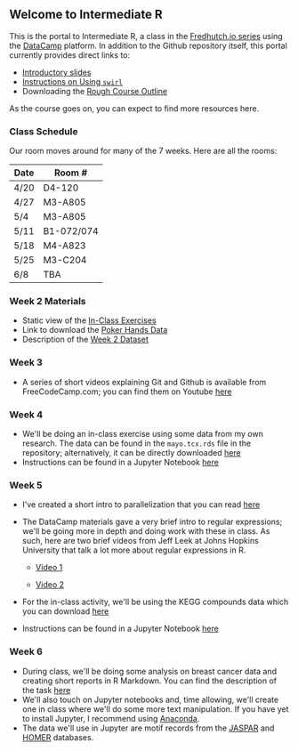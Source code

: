 ## Welcome to Intermediate R

This is the portal to Intermediate R, a class in the [Fredhutch.io series](http://www.fredhutch.io) using the [DataCamp](https://www.datacamp.com) platform. In addition to the Github repository itself, this portal currently provides direct links to:

- [Introductory slides](https://marichards.github.io/FH_intermediate_R/Intermediate_R_Intro.html)
- [Instructions on Using ```swirl```](https://marichards.github.io/FH_intermediate_R/Using_swirl.html)
- Downloading the [Rough Course Outline](https://github.com/marichards/FH_intermediate_R/raw/master/Intermediate%20R%20Outline.docx)

As the course goes on, you can expect to find more resources here. 

### Class Schedule

Our room moves around for many of the 7 weeks. Here are all the rooms:

Date |  Room # 
---- | --------
4/20 | D4-120
4/27 | M3-A805
5/4 | M3-A805
5/11 | B1-072/074
5/18 | M4-A823
5/25 | M3-C204
6/8 | TBA

### Week 2 Materials

- Static view of the [In-Class Exercises](http://nbviewer.jupyter.org/github/marichards/FH_Intermediate_R/blob/master/Week%202%20In-Class%20Exercises.ipynb)
- Link to download the [Poker Hands Data](http://archive.ics.uci.edu/ml/machine-learning-databases/poker/poker-hand-training-true.data)
- Description of the [Week 2 Dataset](http://archive.ics.uci.edu/ml/machine-learning-databases/poker/poker-hand.names)

### Week 3 

- A series of short videos explaining Git and Github is available from FreeCodeCamp.com; you can find them on Youtube [here](https://www.youtube.com/playlist?list=PLWKjhJtqVAbkFiqHnNaxpOPhh9tSWMXIF) 

### Week 4

- We'll be doing an in-class exercise using some data from my own research. The data can be found in the `mayo.tcx.rds` file in the repository; alternatively, it can be directly downloaded [here](https://github.com/marichards/FH_intermediate_R/raw/master/mayo.tcx.rds)
- Instructions can be found in a Jupyter Notebook [here](http://nbviewer.jupyter.org/github/marichards/FH_Intermediate_R/blob/master/Week%204%20In%20Class%20Work.ipynb)

### Week 5

- I've created a short intro to parallelization that you can read [here](https://marichards.github.io/FH_intermediate_R/Into_to_Parallel.html)
- The DataCamp materials gave a very brief intro to regular expressions; we'll be going more in depth and doing work with these in class. As such, here are two brief videos from Jeff Leek at Johns Hopkins University that talk a lot more about regular expressions in R. 

    - [Video 1](https://www.youtube.com/watch?v=tD8QZVRftDE)
    
    - [Video 2](https://www.youtube.com/watch?v=_i5n9lu43bc)
    
- For the in-class activity, we'll be using the KEGG compounds data which you can download [here](https://github.com/marichards/FH_intermediate_R/raw/master/keggcompounds.txt)
- Instructions can be found in a Jupyter Notebook [here](http://nbviewer.jupyter.org/github/marichards/FH_Intermediate_R/blob/master/Week_5_In_Class_Work.ipynb)

### Week 6

- During class, we'll be doing some analysis on breast cancer data and creating short reports in R Markdown. You can find the description of the task [here](https://marichards.github.io/FH_intermediate_R/Intro_to_Markdown.html)
- We'll also touch on Jupyter notebooks and, time allowing, we'll create one in class where we'll do some more text manipulation. If you have yet to install Jupyter, I recommend using [Anaconda](https://www.continuum.io/downloads). 
- The data we'll use in Jupyter are motif records from the [JASPAR](http://jaspar.genereg.net) and [HOMER](http://homer.ucsd.edu/homer/) databases. 

